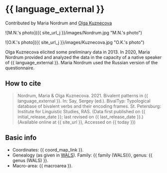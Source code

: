 # {{ language_external }}
Contributed by Maria Nordrum and [Olga Kuznecova](https://iling.spb.ru/people/kuznetsova_o.html.ru)

![M.N.'s photo]({{ site_url_j }}/images/Nordrum.jpg "M.N.'s photo")

![O.K.'s photo]({{ site_url_j }}/images/Kuznecova.jpg "O.K.'s photo")

Olga Kuznecova elicited some preliminary data in 2013. In 2020, Maria Nordrum provided and analyzed the data in the capacity of a native speaker of {{ language_external }}. Maria Nordrum used the Russian version of the questionnaire. 

## How to cite
> Nordrum, Maria & Olga Kuznecova. 2021. Bivalent patterns in {{ language_external }}. 
> In: Say, Sergey (ed.). BivalTyp: 
> Typological database of bivalent verbs and their encoding frames. 
> St. Petersburg: Institute for Linguistic Studies, RAS. 
> (Data first published on {{ initial_release_date }}; last revised on {{ last_release_date }}.) 
> (Available online at {{ site_url }}, Accessed on {{ today }})

## Basic info
- Coordinates: {{ coord_map_link }}.
- Genealogy (as given in [WALS](https://wals.info/)). Family: {{ family (WALS)}}, genus: {{ genus (WALS) }}.
- Macro-area: {{ macroarea }}. 
